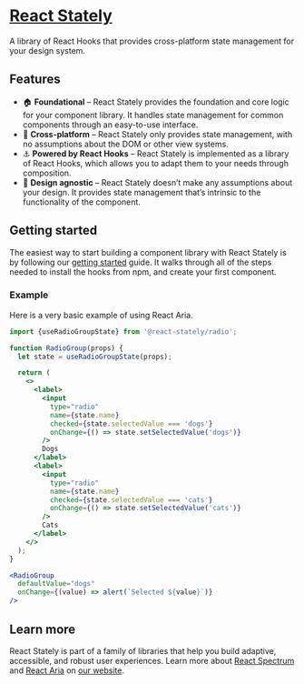 # [React Stately](https://docs.watheia.app/react-stately/index.html)

A library of React Hooks that provides cross-platform state management for your design system.

## Features

* 🏠 **Foundational** – React Stately provides the foundation and core logic for your component library. It handles state management for common components through an easy-to-use interface.
* 📱 **Cross-platform** – React Stately only provides state management, with no assumptions about the DOM or other view systems.
* ⚓️ **Powered by React Hooks** – React Stately is implemented as a library of React Hooks, which allows you to adapt them to your needs through composition.
* 🎨 **Design agnostic** – React Stately doesn’t make any assumptions about your design. It provides state management that’s intrinsic to the functionality of the component.

## Getting started

The easiest way to start building a component library with React Stately is by following our [getting started](https://docs.watheia.app/react-stately/getting-started.html) guide. It walks through all of the steps needed to install the hooks from npm, and create your first component.

### Example

Here is a very basic example of using React Aria.

```jsx
import {useRadioGroupState} from '@react-stately/radio';

function RadioGroup(props) {
  let state = useRadioGroupState(props);

  return (
    <>
      <label>
        <input
          type="radio"
          name={state.name}
          checked={state.selectedValue === 'dogs'}
          onChange={() => state.setSelectedValue('dogs')}
        />
        Dogs
      </label>
      <label>
        <input
          type="radio"
          name={state.name}
          checked={state.selectedValue === 'cats'}
          onChange={() => state.setSelectedValue('cats')}
        />
        Cats
      </label>
    </>
  );
}

<RadioGroup
  defaultValue="dogs"
  onChange={(value) => alert(`Selected ${value}`)}
/>
```

## Learn more

React Stately is part of a family of libraries that help you build adaptive, accessible, and robust user experiences.
Learn more about [React Spectrum](https://docs.watheia.app/react-spectrum/index.html) and [React Aria](https://docs.watheia.app/react-aria/index.html) on [our website](https://docs.watheia.app/index.html).
